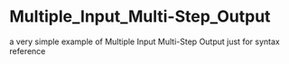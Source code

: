 # Multiple_Input_Multi-Step_Output
a very simple example of Multiple Input Multi-Step Output just for syntax reference
